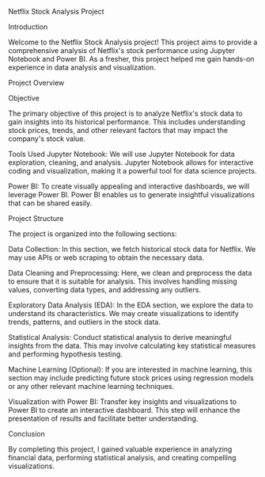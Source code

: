 Netflix Stock Analysis Project

Introduction

Welcome to the Netflix Stock Analysis project! This project aims to provide a comprehensive analysis of Netflix's stock performance using Jupyter Notebook and Power BI. As a fresher, this project helped me gain hands-on experience in data analysis and visualization.

Project Overview

Objective

The primary objective of this project is to analyze Netflix's stock data to gain insights into its historical performance. This includes understanding stock prices, trends, and other relevant factors that may impact the company's stock value.

Tools Used
Jupyter Notebook: We will use Jupyter Notebook for data exploration, cleaning, and analysis. Jupyter Notebook allows for interactive coding and visualization, making it a powerful tool for data science projects.

Power BI: To create visually appealing and interactive dashboards, we will leverage Power BI. Power BI enables us to generate insightful visualizations that can be shared easily.

Project Structure

The project is organized into the following sections:

Data Collection: In this section, we fetch historical stock data for Netflix. We may use APIs or web scraping to obtain the necessary data.

Data Cleaning and Preprocessing: Here, we clean and preprocess the data to ensure that it is suitable for analysis. This involves handling missing values, converting data types, and addressing any outliers.

Exploratory Data Analysis (EDA): In the EDA section, we explore the data to understand its characteristics. We may create visualizations to identify trends, patterns, and outliers in the stock data.

Statistical Analysis: Conduct statistical analysis to derive meaningful insights from the data. This may involve calculating key statistical measures and performing hypothesis testing.

Machine Learning (Optional): If you are interested in machine learning, this section may include predicting future stock prices using regression models or any other relevant machine learning techniques.

Visualization with Power BI: Transfer key insights and visualizations to Power BI to create an interactive dashboard. This step will enhance the presentation of results and facilitate better understanding.

Conclusion

By completing this project, I gained valuable experience in analyzing financial data, performing statistical analysis, and creating compelling visualizations.
